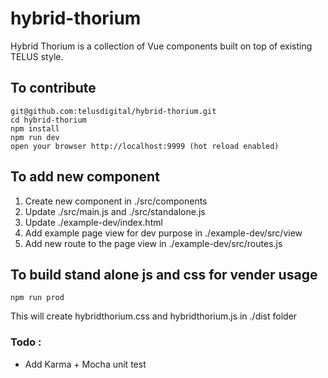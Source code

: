 # hybrid-thorium
Hybrid Thorium is a collection of Vue components built on top of existing TELUS style.

## To contribute

```
git@github.com:telusdigital/hybrid-thorium.git
cd hybrid-thorium
npm install
npm run dev
open your browser http://localhost:9999 (hot reload enabled)
```

## To add new component
1. Create new component in ./src/components
2. Update ./src/main.js and ./src/standalone.js
3. Update ./example-dev/index.html
4. Add example page view for dev purpose in ./example-dev/src/view
5. Add new route to the page view in ./example-dev/src/routes.js

## To build stand alone js and css for vender usage
```
npm run prod
```
This will create hybridthorium.css and hybridthorium.js in ./dist folder
### Todo :
* Add Karma + Mocha unit test
